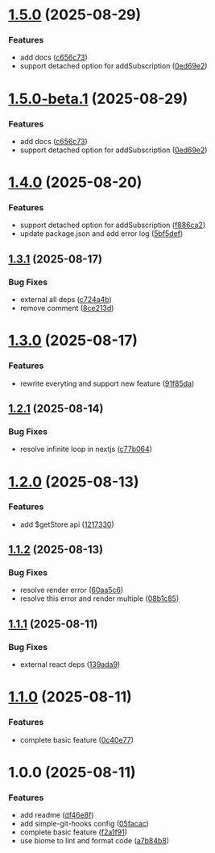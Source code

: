 # [1.5.0](https://github.com/savageKarl/pinia-react/compare/v1.4.0...v1.5.0) (2025-08-29)


### Features

* add docs ([c656c73](https://github.com/savageKarl/pinia-react/commit/c656c730acdd055e4f37d50e138389a818e2b3eb))
* support detached option for addSubscription ([0ed69e2](https://github.com/savageKarl/pinia-react/commit/0ed69e2a89c2c4ed5f29b63fb2f769539e473ee5))

# [1.5.0-beta.1](https://github.com/savageKarl/pinia-react/compare/v1.4.0...v1.5.0-beta.1) (2025-08-29)


### Features

* add docs ([c656c73](https://github.com/savageKarl/pinia-react/commit/c656c730acdd055e4f37d50e138389a818e2b3eb))
* support detached option for addSubscription ([0ed69e2](https://github.com/savageKarl/pinia-react/commit/0ed69e2a89c2c4ed5f29b63fb2f769539e473ee5))

# [1.4.0](https://github.com/savageKarl/pinia-react/compare/v1.3.1...v1.4.0) (2025-08-20)


### Features

* support detached option for addSubscription ([f886ca2](https://github.com/savageKarl/pinia-react/commit/f886ca2b36d99d5d6496d119f6f41b3dd15d67d5))
* update package.json and add error log ([5bf5def](https://github.com/savageKarl/pinia-react/commit/5bf5defb650ea18249cd0219b46d03d480622a96))

## [1.3.1](https://github.com/savageKarl/pinia-react/compare/v1.3.0...v1.3.1) (2025-08-17)


### Bug Fixes

* external all deps ([c724a4b](https://github.com/savageKarl/pinia-react/commit/c724a4bb80bb15b1bba5f81166584d382abd457e))
* remove comment ([8ce213d](https://github.com/savageKarl/pinia-react/commit/8ce213dfb60b531b588a152b917dd5a38437fe33))

# [1.3.0](https://github.com/savageKarl/pinia-react/compare/v1.2.1...v1.3.0) (2025-08-17)


### Features

* rewrite everyting and support new feature ([91f85da](https://github.com/savageKarl/pinia-react/commit/91f85da603cf0065ade1894af411932d7f722b6d))

## [1.2.1](https://github.com/savageKarl/pinia-react/compare/v1.2.0...v1.2.1) (2025-08-14)


### Bug Fixes

* resolve infinite loop in nextjs ([c77b064](https://github.com/savageKarl/pinia-react/commit/c77b064f78fb30177439c0f7672bb7e9aa16dfe3))

# [1.2.0](https://github.com/savageKarl/pinia-react/compare/v1.1.2...v1.2.0) (2025-08-13)


### Features

* add $getStore api ([1217330](https://github.com/savageKarl/pinia-react/commit/121733016bb974ed15a633a7c16506a33829d955))

## [1.1.2](https://github.com/savageKarl/pinia-react/compare/v1.1.1...v1.1.2) (2025-08-13)


### Bug Fixes

* resolve render error ([60aa5c6](https://github.com/savageKarl/pinia-react/commit/60aa5c6481593d069c99c3cca42a0b7c5ec30d71))
* resolve this error and render multiple ([08b1c85](https://github.com/savageKarl/pinia-react/commit/08b1c85152dba8e78efa97a1175add110036c11e))

## [1.1.1](https://github.com/savageKarl/pinia-react/compare/v1.1.0...v1.1.1) (2025-08-11)


### Bug Fixes

* external react deps ([139ada9](https://github.com/savageKarl/pinia-react/commit/139ada99a209baca5fc871d68ede0172c15fa3bd))

# [1.1.0](https://github.com/savageKarl/pinia-react/compare/v1.0.0...v1.1.0) (2025-08-11)


### Features

* complete basic feature ([0c40e77](https://github.com/savageKarl/pinia-react/commit/0c40e77dc78cd3baf6fca903275442d76035ddcb))

# 1.0.0 (2025-08-11)


### Features

* add readme ([df46e8f](https://github.com/savageKarl/pinia-react/commit/df46e8f5f818a96a35e7150de305d7e0905849c2))
* add simple-git-hooks config ([05facac](https://github.com/savageKarl/pinia-react/commit/05facac1a7b5f1bec7aa43ad5b23afc68a13cb6f))
* complete basic feature ([f2a1f91](https://github.com/savageKarl/pinia-react/commit/f2a1f9176742451b08ecae5f1b9c8107787152ad))
* use biome to lint and format code ([a7b84b8](https://github.com/savageKarl/pinia-react/commit/a7b84b8ad6b285b39cadbcb34e6b5f69a31078d1))
